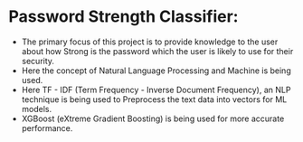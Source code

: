 # Password Strength Classifier:
-  The primary focus of this project is to provide knowledge to the user about how Strong is the password which the user is likely to use for their security.
-  Here the concept of Natural Language Processing and Machine is being used.
-  Here TF - IDF (Term Frequency - Inverse Document Frequency), an NLP technique is being used to Preprocess the text data into vectors for ML models.
-  XGBoost (eXtreme Gradient Boosting) is being used for more accurate performance.
